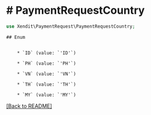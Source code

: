 # # PaymentRequestCountry


```php
use Xendit\PaymentRequest\PaymentRequestCountry;
```

    ## Enum

    
        * `ID` (value: `'ID'`)
    
        * `PH` (value: `'PH'`)
    
        * `VN` (value: `'VN'`)
    
        * `TH` (value: `'TH'`)
    
        * `MY` (value: `'MY'`)
    

[[Back to README]](../../README.md)
